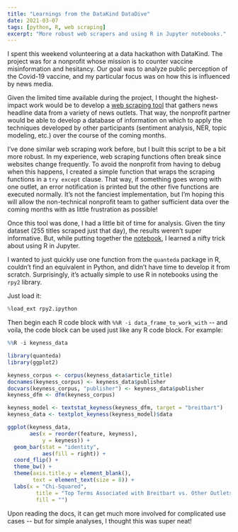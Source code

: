 ```yaml
---
title: "Learnings from the DataKind DataDive"
date: 2021-03-07
tags: [python, R, web scraping]
excerpt: "More robust web scrapers and using R in Jupyter notebooks."
---
```


I spent this weekend volunteering at a data hackathon with DataKind. The project was for a nonprofit whose mission is to counter vaccine misinformation and hesitancy. Our goal was to analyze public perception of the Covid-19 vaccine, and my particular focus was on how this is influenced by news media.

Given the limited time available during the project, I thought the highest-impact work would be to develop a [web scraping tool](https://github.com/datakind/Mar21-vaccine-uptake/blob/main/scrapers/news_headlines.py) that gathers news headline data from a variety of news outlets. That way, the nonprofit partner would be able to develop a database of information on which to apply the techniques developed by other participants (sentiment analysis, NER, topic modeling, etc.) over the course of the coming months.

I’ve done similar web scraping work before, but I built this script to be a bit more robust. In my experience, web scraping functions often break since websites change frequently. To avoid the nonprofit from having to debug when this happens, I created a simple function that wraps the scraping functions in a `try except` clause. That way, if something goes wrong with one outlet, an error notification is printed but the other five functions are executed normally. It’s not the fanciest implementation, but I’m hoping this will allow the non-technical nonprofit team to gather sufficient data over the coming months with as little frustration as possible!

Once this tool was done, I had a little bit of time for analysis. Given the tiny dataset (255 titles scraped just that day), the results weren’t super informative. But, while putting together the [notebook](https://github.com/datakind/Mar21-vaccine-uptake/blob/main/mwyss_news_headline_analysis.ipynb), I learned a nifty trick about using R in Jupyter.

I wanted to just quickly use one function from the `quanteda` package in R, couldn’t find an equivalent in Python, and didn’t have time to develop it from scratch. Surprisingly, it’s actually simple to use R in notebooks using the `rpy2` library. 

Just load it:

```python
%load_ext rpy2.ipython
```

Then begin each R code block with `%%R -i data_frame_to_work_with` -- and voila, the code block can be used just like any R code block. For example:

```R
%%R -i keyness_data

library(quanteda)
library(ggplot2)

keyness_corpus <- corpus(keyness_data$article_title)
docnames(keyness_corpus) <- keyness_data$publisher
docvars(keyness_corpus, "publisher") <- keyness_data$publisher
keyness_dfm <- dfm(keyness_corpus)

keyness_model <- textstat_keyness(keyness_dfm, target = "breitbart")
keyness_data <- textplot_keyness(keyness_model)$data

ggplot(keyness_data, 
       aes(x = reorder(feature, keyness),
           y = keyness)) +
  geom_bar(stat = "identity", 
           aes(fill = right)) +
  coord_flip() +
  theme_bw() +
  theme(axis.title.y = element_blank(),
        text = element_text(size = 8)) +
  labs(x = "Chi-Squared",
         title = "Top Terms Associated with Breitbart vs. Other Outlets",
         fill = "")
```
Upon reading the docs, it can get much more involved for complicated use cases -- but for simple analyses, I thought this was super neat!
